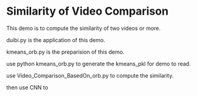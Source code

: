 # Similarity of Video Comparison
This demo is to compute the similarity of two videos or more.

duibi.py is the application of this demo.

kmeans_orb.py is the preparision of this demo.

use python kmeans_orb.py to generate the kmeans_pkl for demo to read.

use Video_Comparison_BasedOn_orb.py to compute the similarity.

then use CNN to 

